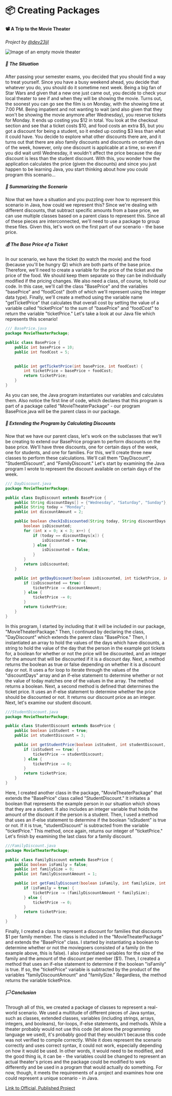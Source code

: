 # 📦 Creating Packages 
#### 📽️ A Trip to the Movie Theater
*Project by [@dev23jjl](https://github.com/dev23jjl)*

![Image of an empty movie theater](https://images.unsplash.com/photo-1595769816263-9b910be24d5f?ixlib=rb-4.0.3&ixid=MnwxMjA3fDB8MHxwaG90by1wYWdlfHx8fGVufDB8fHx8&auto=format&fit=crop&w=1179&q=80 "Image of an empty movie theater")

##### 🧩 The Situation
After passing your semester exams, you decided that you should find a way to treat yourself. Since you have a busy weekend ahead, you decide that whatever you do, you should do it sometime next week. Being a big fan of Star Wars and given that a new one just came out, you decide to check your local theater to see if and when they will be showing the movie. Turns out, the soonest you can go see the film is on Monday, with the showing time at 7:00 PM. Being impatient and not wanting to wait (and also given that they won't be showing the movie anymore after Wednesday), you reserve tickets for Monday. It ends up costing you $12 in total. You look at the checkout section and see that a ticket costs $10, and food costs an extra $5, but you got a discount for being a student, so it ended up costing $3 less than what it could have. You decide to explore what other discounts there are, and it turns out that there are also family discounts and discounts on certain days of the week, however, only one discount is applicable at a time, so even if you did wait until Wednesday, it wouldn't affect the price because the day discount is less than the student discount. With this, you wonder how the application calculates the price (given the discounts) and since you just happen to be learning Java, you start thinking about how you could program this scenario...

##### 📄 Summarizing the Scenario
Now that we have a situation and you puzzling over how to represent this scenario in Java, how could we represent this? Since we're dealing with different discounts, that subtract specific amounts from a base price, we can use multiple classes based on a parent class to represent this. Since all of these pieces are interconnected, we'll need to use a package to group these files. Given this, let's work on the first part of our scenario - the base price.

##### 💰 The Base Price of a Ticket
In our scenario, we have the ticket (to watch the movie) and the food (because you'll be hungry 😋) which are both parts of the base price. Therefore, we'll need to create a variable for the price of the ticket and the price of the food. We should keep them separate so they can be individually modified if the pricing changes. We also need a class, of course, to hold our code. In this case, we'll call the class "BasePrice" and the variables "basePrice" and "foodCost" (both of which we'll represent using the integer data type). Finally, we'll create a method using the variable name "getTicketPrice" that calculates that overall cost by setting the value of a variable called "ticketPrice" to the sum of "basePrice" and "foodCost" to return the variable "ticketPrice." Let's take a look at our Java file which represents this scenario!

```java
/// BasePrice.java
package MovieTheaterPackage;

public class BasePrice {
    public int basePrice = 10;
    public int foodCost = 5;
    

    public int getTicketPrice(int basePrice, int foodCost) {
        int ticketPrice = basePrice + foodCost;
        return ticketPrice;
    }
}
```
As you can see, the Java program instantiates our variables and calculates them. Also notice the first line of code, which declares that this program is part of a package called "MovieTheaterPackage" - our program BasePrice.java will be the parent class in our package.

##### 🤑 Extending the Program by Calculating Discounts
Now that we have our parent class, let's work on the subclasses that we'll be creating to extend our BasePrice program to perform discounts on the base price. We'll have three discounts, one for certain days of the week, one for students, and one for families. For this, we'll create three new classes to perform these calculations. We'll call them "DayDiscount", "StudentDiscount", and "FamilyDiscount." Let's start by examining the Java program I wrote to represent the discount available on certain days of the week.

```java
/// DayDiscount.java
package MovieTheaterPackage;

public class DayDiscount extends BasePrice {
    public String discountDays[] = {"Wednesday", "Saturday", "Sunday"};
    public String today = "Monday";
    public int discountAmount = 2;

    public boolean checkIsDiscounted(String today, String discountDays[]) {
        boolean isDiscounted;
        for (int x = 0; x < 3; x++) {
            if (today == discountDays[x]) {
                isDiscounted = true;
            } else {
                isDiscounted = false;
            }
        }
        return isDiscounted;
    }

    public int getDayDiscount(boolean isDiscounted, int ticketPrice, int discountAmount) {
        if (isDiscounted == true) {
            ticketPrice -= discountAmount; 
        } else {
            ticketPrice -= 0;
        }
        return ticketPrice;
    }
}
```

In this program, I started by including that it will be included in our package, "MovieTheaterPackage." Then, I continued by declaring the class, "DayDiscount" which extends the parent class "BasePrice." Then, I instantiated an array to hold the values of the days which have discounts, a string to hold the value of the day that the person in the example got tickets for, a boolean for whether or not the price will be discounted, and an integer for the amount that will be discounted if it is a discount day. Next, a method returns the boolean as true or false depending on whether it is a discount day or not. It uses a for loop to iterate through the values of the "discountDays" array and an if-else statement to determine whether or not the value of today matches one of the values in the array. The method returns a boolean. Next, a second method is defined that determines the ticket price. It uses an if-else statement to determine whether the price should be discounted or not. It returns our discount price as an integer. Next, let's examine our student discount.

```java
///StudentDiscount.java
package MovieTheaterPackage;

public class StudentDiscount extends BasePrice {
    public boolean isStudent = true;
    public int studentDiscount = 3;

    public int getStudentPrice(boolean isStudent, int studentDiscount, int ticketPrice) {
        if (isStudent == true) {
            ticketPrice -= studentDiscount;
        } else {
            ticketPrice -= 0;
        }
        return ticketPrice;
    }
}
```
Here, I created another class in the package, "MovieTheaterPackage" that extends the "BasePrice" class called "StudentDiscount." It initiates a boolean that represents the example person in our situation which shows that they are a student. It also includes an integer variable that holds the amount of the discount if the person is a student. Then, I used a method that uses an if-else statement to determine if the boolean "isStudent" is true or not. If it is true, "studentDiscount" is subtracted from the variable "ticketPrice." This method, once again, returns our integer of "ticketPrice." Let's finish by examining the last class for a family discount.

```java
///FamilyDiscount.java
package MovieTheaterPackage;

public class FamilyDiscount extends BasePrice {
    public boolean isFamily = false;
    public int familySize = 0;
    public int familyDiscountAmount = 1;

    public int getFamilyDiscount(boolean isFamily, int familySize, int familyDiscountAmount, int ticketPrice) {
        if (isFamily = true) {
            ticketPrice -= (familyDiscountAmount * familySize);
        } else {
            ticketPrice -= 0;
        }
        return ticketPrice;
    }   
}
```
Finally, I created a class to represent a discount for families that discounts $1 per family member. The class is included in the "MovieTheaterPackage" and extends the "BasePrice" class. I started by instantiating a boolean to determine whether or not the moviegoers consisted of a family (in the example above, this is false). I also instantiated variables for the size of the family and the amount of the discount per member ($1). Then, I created a method that uses an if-else statement to determine if the boolean "isFamily" is true. If so, the "ticketPrice" variable is subtracted by the product of the variables "familyDiscountAmount" and "familySize." Regardless, the method returns the variable ticketPrice.

##### 🏳️ Conclusion
Through all of this, we created a package of classes to represent a real-world scenario. We used a multitude of different pieces of Java syntax, such as classes, extended classes, variables (including strings, arrays, integers, and booleans), for-loops, if-else statements, and methods. While a theater probably would not use this code (let alone the programming language we used), it's probably good that they wouldn't because this code was not verified to compile correctly. While it does represent the scenario correctly and uses correct syntax, it could not work, especially depending on how it would be used. In other words, it would need to be modified, and the good thing is, it can be - the variables could be changed to represent an actual theater's prices and the package could be modified to work differently and be used in a program that would actually do something. For now, though, it meets the requirements of a project and examines how one could represent a unique scenario - in Java.

[Link to Official, Published Project](https://collectednotes.com/dev23jjl/creating-packages)